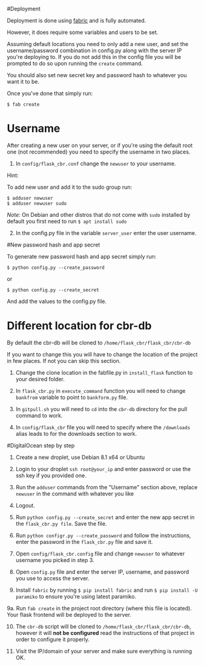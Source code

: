 #Deployment

Deployment is done using [fabric](http://www.fabfile.org/) and is fully automated.

However, it does require some variables and users to be set.

Assuming default locations you need to only add a new user, and set the username/password combination in config.py along with the server IP you're deploying to.
If you do not add this in the config file you will be prompted to do so upon running the `create` command.


You should also set new secret key and password hash to whatever you want it to be.

Once you've done that simply run:

    $ fab create

# Username

After creating a new user on your server, or if you're using the default root one (not recommended) you need to specify the username in two places.

1. In `config/flask_cbr.conf` change the `newuser` to your username.

Hint:

To add new user and add it to the sudo group run:

    $ adduser newuser
    $ adduser newuser sudo
    
*Note:* On Debian and other distros that do not come with `sudo` installed by default you first need to run `$ apt install sudo`

2. In the config.py file in the variable `server_user` enter the user username.


#New password hash and app secret

To generate new password hash and app secret simply run:

    $ python config.py --create_password
    
or

    $ python config.py --create_secret
   
And add the values to the config.py file.

# Different location for cbr-db

By default the cbr-db will be cloned to `/home/flask_cbr/flask_cbr/cbr-db`

If you want to change this you will have to change the location of the project in few places. If not you can skip this section.

1. Change the clone location in the fabfile.py in `install_flask` function to your desired folder.

2. In `flask_cbr.py` in `execute_command` function you will need to change `bankfrom` variable to point to `bankform.py` file.

3. In `gitpull.sh` you will need to `cd` into the `cbr-db` directory for the pull command to work.

4. In `config/flask_cbr` file you will need to specify where the `/downloads` alias leads to for the downloads section to work. 
    
    
#DigitalOcean step by step

1. Create a new droplet, use Debian 8.1 x64 or Ubuntu

2. Login to your droplet `ssh root@your_ip` and enter password or use the ssh key if you provided one.

3. Run the `adduser` commands from the "Username" section above, replace `newuser` in the command with whatever you like

4. Logout.

5. Run `python config.py --create_secret` and enter the new app secret in the `flask_cbr.py file`. Save the file.

6. Run `python configr.py --create_password` and follow the instructions, enter the password in the `flask_cbr.py` file and save it.

7. Open `config/flask_cbr.config` file and change `newuser` to whatever username you picked in step 3.

8. Open `config.py` file and enter the server IP, username, and password you use to access the server.

9. Install `fabric` by running `$ pip install fabric` and run `$ pip install -U paramiko` to ensure you're using latest paramiko.

9a. Run `fab create` in the project root directory (where this file is located). Your flask frontend will be deployed to the server.

10. The `cbr-db` script will be cloned to `/home/flask_cbr/flask_cbr/cbr-db`, however it will **not be configured** read the instructions of that project
in order to configure it properly.

11. Visit the IP/domain of your server and make sure everything is running OK.